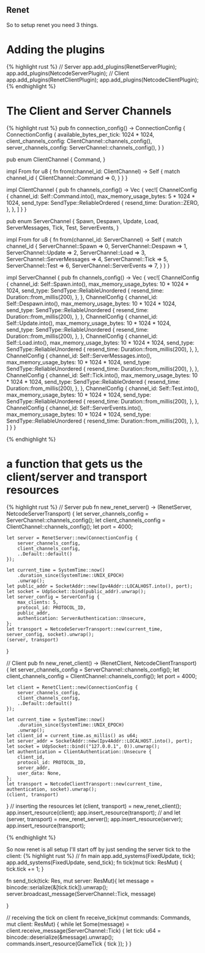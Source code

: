 ## Renet

So to setup renet you need 3 things.

# Adding the plugins
{% highlight rust %}
// Server
    app.add_plugins(RenetServerPlugin);
    app.add_plugins(NetcodeServerPlugin);
// Client
    app.add_plugins(RenetClientPlugin);
    app.add_plugins(NetcodeClientPlugin);
{% endhighlight %}

# The Client and Server Channels
{% highlight rust %}
pub fn connection_config() -> ConnectionConfig {
    ConnectionConfig {
        available_bytes_per_tick: 1024 * 1024,
        client_channels_config: ClientChannel::channels_config(),
        server_channels_config: ServerChannel::channels_config(),
    }
}

pub enum ClientChannel {
    Command,
}

impl From<ClientChannel> for u8 {
    fn from(channel_id: ClientChannel) -> Self {
        match channel_id {
            ClientChannel::Command => 0,
        }
    }
}

impl ClientChannel {
    pub fn channels_config() -> Vec<ChannelConfig> {
        vec![
            ChannelConfig {
                channel_id: Self::Command.into(),
                max_memory_usage_bytes: 5 * 1024 * 1024,
                send_type: SendType::ReliableOrdered {
                    resend_time: Duration::ZERO,
                },
            },
        ]
    }
}

pub enum ServerChannel {
    Spawn,
    Despawn,
    Update,
    Load,
    ServerMessages,
    Tick,
    Test,
    ServerEvents,
}

impl From<ServerChannel> for u8 {
    fn from(channel_id: ServerChannel) -> Self {
        match channel_id {
            ServerChannel::Spawn => 0,
            ServerChannel::Despawn => 1,
            ServerChannel::Update => 2,
            ServerChannel::Load => 3,
            ServerChannel::ServerMessages => 4,
            ServerChannel::Tick => 5,
            ServerChannel::Test => 6,
            ServerChannel::ServerEvents => 7,
        }
    }
}

impl ServerChannel {
    pub fn channels_config() -> Vec<ChannelConfig> {
        vec![
            ChannelConfig {
                channel_id: Self::Spawn.into(),
                max_memory_usage_bytes: 10 * 1024 * 1024,
                send_type: SendType::ReliableUnordered {
                    resend_time: Duration::from_millis(200),
                },
            },
            ChannelConfig {
                channel_id: Self::Despawn.into(),
                max_memory_usage_bytes: 10 * 1024 * 1024,
                send_type: SendType::ReliableUnordered {
                    resend_time: Duration::from_millis(200),
                },
            },
            ChannelConfig {
                channel_id: Self::Update.into(),
                max_memory_usage_bytes: 10 * 1024 * 1024,
                send_type: SendType::ReliableUnordered {
                    resend_time: Duration::from_millis(200),
                },
            },
            ChannelConfig {
                channel_id: Self::Load.into(),
                max_memory_usage_bytes: 10 * 1024 * 1024,
                send_type: SendType::ReliableUnordered {
                    resend_time: Duration::from_millis(200),
                },
            },
            ChannelConfig {
                channel_id: Self::ServerMessages.into(),
                max_memory_usage_bytes: 10 * 1024 * 1024,
                send_type: SendType::ReliableUnordered {
                    resend_time: Duration::from_millis(200),
                },
            },
            ChannelConfig {
                channel_id: Self::Tick.into(),
                max_memory_usage_bytes: 10 * 1024 * 1024,
                send_type: SendType::ReliableOrdered {
                    resend_time: Duration::from_millis(200),
                },
            },
            ChannelConfig {
                channel_id: Self::Test.into(),
                max_memory_usage_bytes: 10 * 1024 * 1024,
                send_type: SendType::ReliableUnordered {
                    resend_time: Duration::from_millis(200),
                },
            },
            ChannelConfig {
                channel_id: Self::ServerEvents.into(),
                max_memory_usage_bytes: 10 * 1024 * 1024,
                send_type: SendType::ReliableUnordered {
                    resend_time: Duration::from_millis(200),
                },
            },
        ]
    }
}

{% endhighlight %}

# a function that gets us the client/server and transport resources
{% highlight rust %}
// Server 
pub fn new_renet_server() -> (RenetServer, NetcodeServerTransport) {
    let server_channels_config = ServerChannel::channels_config();
    let client_channels_config = ClientChannel::channels_config();
    let port = 4000;

    let server = RenetServer::new(ConnectionConfig {
        server_channels_config,
        client_channels_config,
        ..Default::default()
    });

    let current_time = SystemTime::now()
        .duration_since(SystemTime::UNIX_EPOCH)
        .unwrap();
    let public_addr = SocketAddr::new(Ipv4Addr::LOCALHOST.into(), port);
    let socket = UdpSocket::bind(public_addr).unwrap();
    let server_config = ServerConfig {
        max_clients: 5,
        protocol_id: PROTOCOL_ID,
        public_addr,
        authentication: ServerAuthentication::Unsecure,
    };
    let transport = NetcodeServerTransport::new(current_time, server_config, socket).unwrap();
    (server, transport)
}


// Client
pub fn new_renet_client() -> (RenetClient, NetcodeClientTransport) {
    let server_channels_config = ServerChannel::channels_config();
    let client_channels_config = ClientChannel::channels_config();
    let port = 4000;

    let client = RenetClient::new(ConnectionConfig {
        server_channels_config,
        client_channels_config,
        ..Default::default()
    });

    let current_time = SystemTime::now()
        .duration_since(SystemTime::UNIX_EPOCH)
        .unwrap();
    let client_id = current_time.as_millis() as u64;
    let server_addr = SocketAddr::new(Ipv4Addr::LOCALHOST.into(), port);
    let socket = UdpSocket::bind(("127.0.0.1", 0)).unwrap();
    let authentication = ClientAuthentication::Unsecure {
        client_id,
        protocol_id: PROTOCOL_ID,
        server_addr,
        user_data: None,
    };
    let transport = NetcodeClientTransport::new(current_time, authentication, socket).unwrap();
    (client, transport)
}
// inserting the resources
    let (client, transport) = new_renet_client();
    app.insert_resource(client);
    app.insert_resource(transport);
// and
    let (server, transport) = new_renet_server();
    app.insert_resource(server);
    app.insert_resource(transport);


{% endhighlight %}

So now renet is all setup I'll start off by just sending the server tick to the client:
{% highlight rust %}
// fn main
    app.add_systems(FixedUpdate, tick);
    app.add_systems(FixedUpdate, send_tick);
fn tick(mut tick: ResMut<GameTick>) {
    tick.tick += 1;
}

fn send_tick(tick: Res<GameTick>, mut server: ResMut<RenetServer>){
    let message = bincode::serialize(&[tick.tick]).unwrap();
    server.broadcast_message(ServerChannel::Tick, message)

}

// receiving the tick on client
fn receive_tick(mut commands: Commands, mut client: ResMut<RenetClient>) {
    while let Some(message) = client.receive_message(ServerChannel::Tick) {
        let tick: u64 = bincode::deserialize(&message).unwrap();
        commands.insert_resource(GameTick { tick });
    }
}



